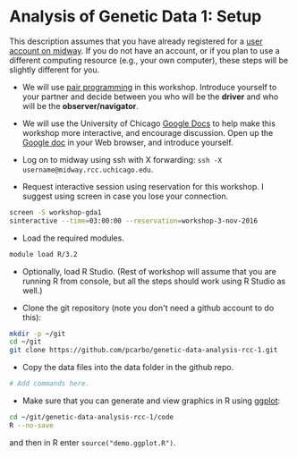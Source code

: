 # Analysis of Genetic Data 1: Setup

This description assumes that you have already registered for a
[user account on
midway](http://rcc.uchicago.edu/getting-started/request-account). If
you do not have an account, or if you plan to use a different
computing resource (e.g., your own computer), these steps will be
slightly different for you.

+ We will use
  [pair programming](http://dx.doi.org/10.1145/2492007.2492020) in
  this workshop. Introduce yourself to your partner and decide between
  you who will be the **driver** and who will be the
  **observer/navigator**.

+ We will use the University of Chicago
  [Google Docs](http://gdocs.uchicago.edu) to help make this workshop
  more interactive, and encourage discussion. Open up the
  [Google doc](http://tinyurl.com/h8y6p9p) in your Web browser, and
  introduce yourself.

+ Log on to midway using ssh with X forwarding:
  `ssh -X username@midway.rcc.uchicago.edu`.

+ Request interactive session using reservation for this workshop. I
  suggest using screen in case you lose your connection.

```bash
screen -S workshop-gda1
sinteractive --time=03:00:00 --reservation=workshop-3-nov-2016
```

+ Load the required modules.
  
```bash
module load R/3.2
```
  
+ Optionally, load R Studio. (Rest of workshop will assume that you
  are running R from console, but all the steps should work using R
  Studio as well.)

+ Clone the git repository (note you don't need a github account to do
this):

```bash
mkdir -p ~/git
cd ~/git
git clone https://github.com/pcarbo/genetic-data-analysis-rcc-1.git
```

+ Copy the data files into the data folder in the github repo.

```bash
# Add commands here.
```

+ Make sure that you can generate and view graphics in R using
[ggplot](http://ggplot2.org):

```bash
cd ~/git/genetic-data-analysis-rcc-1/code
R --no-save
```

and then in R enter `source("demo.ggplot.R")`.

